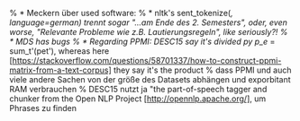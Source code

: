 % * Meckern über used software:
% * nltk's sent_tokenize(*, language=german) trennt sogar "...am Ende des 2. Semesters", oder, even worse, "Relevante Probleme wie z.B. Lautierungsregeln", like seriously?!
% * MDS has bugs
% * Regarding PPMI: DESC15 say it's divided py p_e* = sum_t'(pet'), whereas here [https://stackoverflow.com/questions/58701337/how-to-construct-ppmi-matrix-from-a-text-corpus] they say it's the product
% dass PPMI und auch viele andere Sachen von der größe des Datasets abhängen und exporbitant RAM verbrauchen
% DESC15 nutzt ja "the part-of-speech tagger and chunker from the Open NLP Project [http://opennlp.apache.org/], um Phrases zu finden
